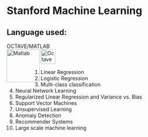 # Stanford Machine Learning
## Language used: 
OCTAVE/MATLAB 
<br>
[<img alight=left alt="Octave" width="40px" src= "https://www.gnu.org/software/octave/img/octave-logo.png" />](https://www.gnu.org/software/octave/)
[<img align=left alt="Matlab" width="90px" src= "https://www.eletimes.com/wp-content/uploads/2018/03/mathworks-logo.jpg" />](https://www.mathworks.com/)

1. Linear Regression
2. Logistic Regression
3. Multi-class classification
4. Neural Network Learning
5. Regularized Linear Regression and Variance vs. Bias
6. Support Vector Machines
7. Unsupervised Learning
8. Anomaly Detection
9. Recommender Systems
10. Large scale machine learning

